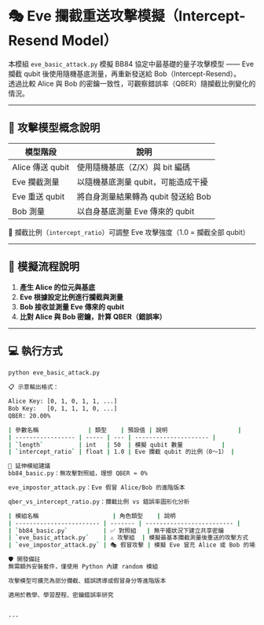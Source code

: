 # 🎭 Eve 攔截重送攻擊模擬（Intercept-Resend Model）

本模組 `eve_basic_attack.py` 模擬 BB84 協定中最基礎的量子攻擊模型 —— Eve 攔截 qubit 後使用隨機基底測量，再重新發送給 Bob（Intercept-Resend）。  
透過比較 Alice 與 Bob 的密鑰一致性，可觀察錯誤率（QBER）隨攔截比例變化的情況。

---

## 🧪 攻擊模型概念說明

| 模型階段     | 說明 |
|--------------|------|
| Alice 傳送 qubit | 使用隨機基底（Z/X）與 bit 編碼 |
| Eve 攔截測量     | 以隨機基底測量 qubit，可能造成干擾 |
| Eve 重送 qubit   | 將自身測量結果轉為 qubit 發送給 Bob |
| Bob 測量         | 以自身基底測量 Eve 傳來的 qubit |

📌 攔截比例（`intercept_ratio`）可調整 Eve 攻擊強度（1.0 = 攔截全部 qubit）

---

## 📘 模擬流程說明

1. **產生 Alice 的位元與基底**
2. **Eve 根據設定比例進行攔截與測量**
3. **Bob 接收並測量 Eve 傳來的 qubit**
4. **比對 Alice 與 Bob 密鑰，計算 QBER（錯誤率）**

---

## 💻 執行方式

```bash
python eve_basic_attack.py

📋 示意輸出格式：

Alice Key: [0, 1, 0, 1, 1, ...]
Bob Key:   [0, 1, 1, 1, 0, ...]
QBER: 20.00%

| 參數名稱              | 類型    | 預設值 | 說明                    |
| ----------------- | ----- | --- | --------------------- |
| `length`          | int   | 50  | 模擬 qubit 數量           |
| `intercept_ratio` | float | 1.0 | Eve 攔截 qubit 的比例（0～1） |

🔗 延伸模組建議
bb84_basic.py：無攻擊對照組，理想 QBER ≈ 0%

eve_impostor_attack.py：Eve 假冒 Alice/Bob 的進階版本

qber_vs_intercept_ratio.py：攔截比例 vs 錯誤率圖形化分析

| 模組名稱                     | 角色類型    | 說明                        |
| ------------------------ | ------- | ------------------------- |
| `bb84_basic.py`          | ✅ 對照組   | 無干擾狀況下建立共享密鑰              |
| `eve_basic_attack.py`    | ⚠️ 攻擊組  | 模擬最基本攔截測量後重送的攻擊方式         |
| `eve_impostor_attack.py` | 🎭 假冒攻擊 | 模擬 Eve 冒充 Alice 或 Bob 的場景 |

🛡️ 開發備註
無需額外安裝套件，僅使用 Python 內建 random 模組

攻擊模型可擴充為部分攔截、錯誤誘導或假冒身分等進階版本

適用於教學、學習歷程、密鑰錯誤率研究


---
